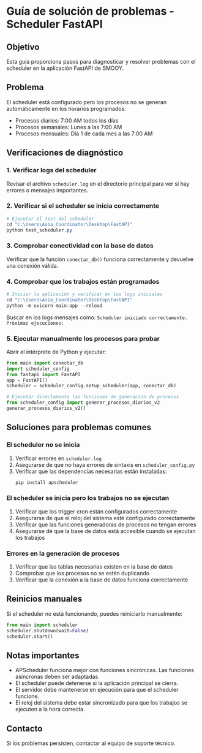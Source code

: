 # Guía de solución de problemas - Scheduler FastAPI

## Objetivo
Esta guía proporciona pasos para diagnosticar y resolver problemas con el scheduler en la aplicación FastAPI de SMOOY.

## Problema
El scheduler está configurado pero los procesos no se generan automáticamente en los horarios programados:
- Procesos diarios: 7:00 AM todos los días
- Procesos semanales: Lunes a las 7:00 AM
- Procesos mensuales: Día 1 de cada mes a las 7:00 AM

## Verificaciones de diagnóstico

### 1. Verificar logs del scheduler
Revisar el archivo `scheduler.log` en el directorio principal para ver si hay errores o mensajes importantes.

### 2. Verificar si el scheduler se inicia correctamente
```powershell
# Ejecutar el test del scheduler
cd "C:\Users\Asia_Coordinator\Desktop\FastAPI"
python test_scheduler.py
```

### 3. Comprobar conectividad con la base de datos
Verificar que la función `conectar_db()` funciona correctamente y devuelve una conexión válida.

### 4. Comprobar que los trabajos están programados
```powershell
# Iniciar la aplicación y verificar en los logs iniciales
cd "C:\Users\Asia_Coordinator\Desktop\FastAPI"
python -m uvicorn main:app --reload
```

Buscar en los logs mensajes como: `Scheduler iniciado correctamente. Próximas ejecuciones:`

### 5. Ejecutar manualmente los procesos para probar
Abrir el intérprete de Python y ejecutar:
```python
from main import conectar_db
import scheduler_config
from fastapi import FastAPI
app = FastAPI()
scheduler = scheduler_config.setup_scheduler(app, conectar_db)

# Ejecutar directamente las funciones de generación de procesos
from scheduler_config import generar_procesos_diarios_v2
generar_procesos_diarios_v2()
```

## Soluciones para problemas comunes

### El scheduler no se inicia
1. Verificar errores en `scheduler.log`
2. Asegurarse de que no haya errores de sintaxis en `scheduler_config.py`
3. Verificar que las dependencias necesarias están instaladas:
   ```powershell
   pip install apscheduler
   ```

### El scheduler se inicia pero los trabajos no se ejecutan
1. Verificar que los trigger cron están configurados correctamente
2. Asegurarse de que el reloj del sistema esté configurado correctamente
3. Verificar que las funciones generadoras de procesos no tengan errores
4. Asegurarse de que la base de datos está accesible cuando se ejecutan los trabajos

### Errores en la generación de procesos
1. Verificar que las tablas necesarias existen en la base de datos
2. Comprobar que los procesos no se estén duplicando
3. Verificar que la conexión a la base de datos funciona correctamente

## Reinicios manuales
Si el scheduler no está funcionando, puedes reiniciarlo manualmente:

```python
from main import scheduler
scheduler.shutdown(wait=False)
scheduler.start()
```

## Notas importantes
- APScheduler funciona mejor con funciones sincrónicas. Las funciones asíncronas deben ser adaptadas.
- El scheduler puede detenerse si la aplicación principal se cierra.
- El servidor debe mantenerse en ejecución para que el scheduler funcione.
- El reloj del sistema debe estar sincronizado para que los trabajos se ejecuten a la hora correcta.

## Contacto
Si los problemas persisten, contactar al equipo de soporte técnico.
